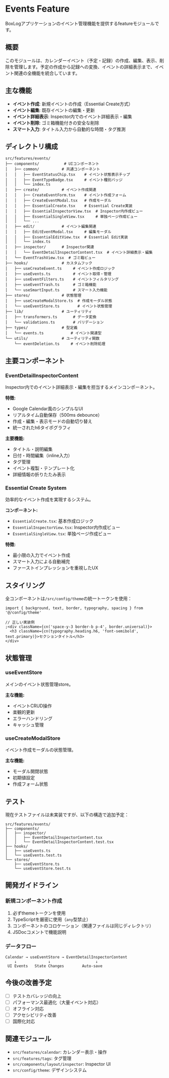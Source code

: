 # Events Feature

BoxLogアプリケーションのイベント管理機能を提供するfeatureモジュールです。

## 概要

このモジュールは、カレンダーイベント（予定・記録）の作成、編集、表示、削除を管理します。予定の作成から記録への変換、イベントの詳細表示まで、イベント関連の全機能を統合しています。

## 主な機能

- **イベント作成**: 新規イベントの作成（Essential Create方式）
- **イベント編集**: 既存イベントの編集・更新
- **イベント詳細表示**: Inspector内でのイベント詳細表示・編集
- **イベント削除**: ゴミ箱機能付きの安全な削除
- **スマート入力**: タイトル入力から自動的な時間・タグ推測

## ディレクトリ構成

```
src/features/events/
├── components/           # UIコンポーネント
│   ├── common/          # 共通コンポーネント
│   │   ├── EventStatusChip.tsx    # イベント状態表示チップ
│   │   ├── EventTypeBadge.tsx     # イベント種別バッジ
│   │   └── index.ts
│   ├── create/          # イベント作成関連
│   │   ├── CreateEventForm.tsx    # イベント作成フォーム
│   │   ├── CreateEventModal.tsx   # 作成モーダル
│   │   ├── EssentialCreate.tsx    # Essential Create実装
│   │   ├── EssentialInspectorView.tsx  # Inspector内作成ビュー
│   │   ├── EssentialSingleView.tsx     # 単独ページ作成ビュー
│   │   └── ...
│   ├── edit/            # イベント編集関連
│   │   ├── EditEventModal.tsx     # 編集モーダル
│   │   ├── EssentialEditView.tsx  # Essential Edit実装
│   │   └── index.ts
│   ├── inspector/       # Inspector関連
│   │   └── EventDetailInspectorContent.tsx  # イベント詳細表示・編集
│   └── EventTrashView.tsx  # ゴミ箱ビュー
├── hooks/               # カスタムフック
│   ├── useCreateEvent.ts     # イベント作成ロジック
│   ├── useEvents.ts          # イベント取得・管理
│   ├── useEventFilters.ts    # イベントフィルタリング
│   ├── useEventTrash.ts      # ゴミ箱機能
│   └── useSmartInput.ts      # スマート入力機能
├── stores/              # 状態管理
│   ├── useCreateModalStore.ts  # 作成モーダル状態
│   └── useEventStore.ts        # イベント状態管理
├── lib/                 # ユーティリティ
│   ├── transformers.ts       # データ変換
│   └── validations.ts        # バリデーション
├── types/               # 型定義
│   └── events.ts            # イベント関連型
└── utils/               # ユーティリティ関数
    └── eventDeletion.ts     # イベント削除処理
```

## 主要コンポーネント

### EventDetailInspectorContent

Inspector内でのイベント詳細表示・編集を担当するメインコンポーネント。

**特徴:**

- Google Calendar風のシンプルなUI
- リアルタイム自動保存（500ms debounce）
- 作成・編集・表示モードの自動切り替え
- 統一されたh6タイポグラフィ

**主要機能:**

- タイトル・説明編集
- 日付・時間編集（inline入力）
- タグ管理
- イベント複製・テンプレート化
- 詳細情報の折りたたみ表示

### Essential Create System

効率的なイベント作成を実現するシステム。

**コンポーネント:**

- `EssentialCreate.tsx`: 基本作成ロジック
- `EssentialInspectorView.tsx`: Inspector内作成ビュー
- `EssentialSingleView.tsx`: 単独ページ作成ビュー

**特徴:**

- 最小限の入力でイベント作成
- スマート入力による自動補完
- ファーストインプレッションを重視したUX

## スタイリング

全コンポーネントは`/src/config/theme`の統一トークンを使用：

```tsx
import { background, text, border, typography, spacing } from '@/config/theme'

// 正しい実装例
;<div className={cn('space-y-3 border-b p-4', border.universal)}>
  <h3 className={cn(typography.heading.h6, 'font-semibold', text.primary)}>セクションタイトル</h3>
</div>
```

## 状態管理

### useEventStore

メインのイベント状態管理store。

**主な機能:**

- イベントCRUD操作
- 楽観的更新
- エラーハンドリング
- キャッシュ管理

### useCreateModalStore

イベント作成モーダルの状態管理。

**主な機能:**

- モーダル開閉状態
- 初期値設定
- 作成フォーム状態

## テスト

現在テストファイルは未実装ですが、以下の構造で追加予定：

```
src/features/events/
├── components/
│   ├── inspector/
│   │   ├── EventDetailInspectorContent.tsx
│   │   └── EventDetailInspectorContent.test.tsx
├── hooks/
│   ├── useEvents.ts
│   └── useEvents.test.ts
└── stores/
    ├── useEventStore.ts
    └── useEventStore.test.ts
```

## 開発ガイドライン

### 新規コンポーネント作成

1. 必ずthemeトークンを使用
2. TypeScriptを厳密に使用（`any`型禁止）
3. コンポーネントのコロケーション（関連ファイルは同じディレクトリ）
4. JSDocコメントで機能説明

### データフロー

```
Calendar → useEventStore → EventDetailInspectorContent
    ↓              ↓                    ↓
 UI Events   State Changes        Auto-save
```

## 今後の改善予定

- [ ] テストカバレッジの向上
- [ ] パフォーマンス最適化（大量イベント対応）
- [ ] オフライン対応
- [ ] アクセシビリティ改善
- [ ] 国際化対応

## 関連モジュール

- `src/features/calendar`: カレンダー表示・操作
- `src/features/tags`: タグ管理
- `src/components/layout/inspector`: Inspector UI
- `src/config/theme`: デザインシステム
